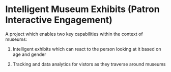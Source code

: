 # Intelligent Museum Exhibits (Patron Interactive Engagement)
A project which enables two key capabilities within the context of museums:

1. Intelligent exhibits which can react to the person looking at it based on age and gender

2. Tracking and data analytics for vistors as they traverse around museums
